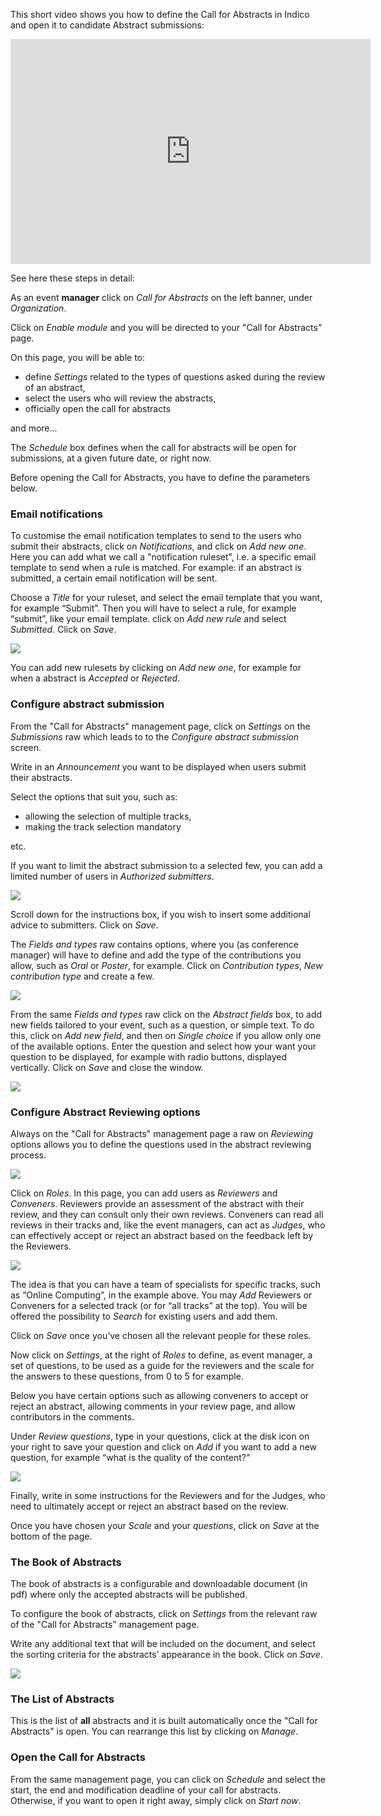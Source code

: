 This short video shows you how to define the Call for Abstracts in Indico and open it to candidate Abstract submissions:

<iframe width="576" height="360" frameborder="0" src="https://cds.cern.ch/video/2275338?showTitle=true" allowfullscreen></iframe>

See here these steps in detail:

As an event **manager** click on _Call for Abstracts_ on the left banner, under _Organization_.

Click on _Enable module_ and you will be directed to your "Call for Abstracts" page.

On this page, you will be able to:
- define _Settings_ related to the types of questions asked during the review of an abstract,
- select the users who will review the abstracts,
- officially open the call for abstracts

and more...

The _Schedule_ box defines when the call for abstracts will be open for submissions, at a given future date, or right now.

Before opening the Call for Abstracts, you have to define the parameters below.

### Email notifications

To customise the email notification templates to send to the users who submit their abstracts, click on _Notifications_, and click on _Add new one_. Here you can add what we call a "notification ruleset", i.e. a specific email template to send when a rule is matched. For example: if an abstract is submitted, a certain email notification will be sent.

Choose a _Title_ for your ruleset, and select the email template that you want, for example “Submit”. Then you will have to select a rule, for example “submit”, like your email template. click on _Add new rule_ and select _Submitted_. Click on _Save_.

![](../assets/conference_abstract_def.png)

You can add new rulesets by clicking on _Add new one_, for example for when a abstract is _Accepted_ or _Rejected_.

### Configure abstract submission

From the "Call for Abstracts" management page, click on _Settings_ on the _Submissions_ raw which leads to to the _Configure abstract submission_ screen.

Write in an _Announcement_ you want to be displayed when users submit their abstracts.

Select the options that suit you, such as:
- allowing the selection of multiple tracks,
- making the track selection mandatory

etc.

If you want to limit the abstract submission to a selected few, you can add a limited number of users in _Authorized submitters_.

![](../assets/conference_abstract_submit_config.png)

Scroll down for the instructions box, if you wish to insert some additional advice to submitters. Click on _Save_.

The _Fields and types_ raw contains options, where you (as conference manager) will have to define and add the type of the contributions you allow, such as _Oral_ or _Poster_, for example.
Click on _Contribution types_, _New contribution type_ and create a few.

![](../assets/conference_abstract_type.png)

From the same  _Fields and types_ raw click on the _Abstract fields_ box, to add new fields tailored to your event, such as a question, or simple text. To do this, click on _Add new field_, and then on _Single choice_ if you allow only one of the available options. Enter the question and select how your want your question to be displayed, for example with radio buttons, displayed vertically. Click on _Save_ and close the window.

![](../assets/conference_abstract_custom.png)

### Configure Abstract Reviewing options

Always on the "Call for Abstracts" management page a raw on _Reviewing_ options allows you to define the questions used in the abstract reviewing process.

![](../assets/conference_review_def.png)

Click on _Roles_. In this page, you can add users as _Reviewers_ and _Conveners_. Reviewers provide an assessment of the abstract with their review, and they can consult only their own reviews.
Conveners can read all reviews in their tracks and, like the event managers, can act as _Judges_, who can effectively accept or reject an abstract based on the feedback left by the Reviewers.

![](../assets/conference_reviewers.png)

The idea is that you can have a team of specialists for specific tracks, such as “Online Computing”, in the example above.
You may _Add_ Reviewers or Conveners for a selected track (or for “all tracks” at the top). You will be offered the possibility to _Search_ for existing users and add them.

Click on _Save_ once you’ve chosen all the relevant people for these roles.

Now click on _Settings_, at the right of _Roles_ to define, as event manager, a set of questions, to  be used as a guide for the reviewers and the scale for the answers to these questions, from 0 to 5 for example.

Below you have certain options such as allowing conveners to accept or reject an abstract, allowing comments in your review page, and allow contributors in the comments.

Under _Review questions_, type in your questions, click at the disk icon on your right to save your question and click on _Add_ if you want to add a new question, for example “what is the quality of the content?"

![](../assets/conference_review_instructions.png)

Finally, write in some instructions for the Reviewers and for the Judges, who need to ultimately accept or reject an abstract based on the review.

Once you have chosen your _Scale_ and your _questions_, click on _Save_ at the bottom of the page.

### The Book of Abstracts

The book of abstracts is a configurable and downloadable document (in pdf) where only the accepted abstracts will be published.

To configure the book of abstracts, click on _Settings_ from the relevant raw of the "Call for Abstracts" management page.

Write any additional text that will be included on the document, and select the sorting criteria for the abstracts’ appearance in the book.  Click on _Save_.

![](../assets/conference_abstracts_book_list.png)

### The List of Abstracts

This is the list of **all** abstracts and it is built automatically once the "Call for Abstracts" is open.
You can rearrange this list by clicking on _Manage_.

### Open the Call for Abstracts

From the same management page, you can click on _Schedule_ and select the start, the end and modification deadline of your call for abstracts. Otherwise, if you want to open it right away, simply click on _Start now_.
